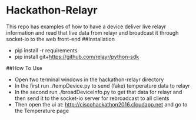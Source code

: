 Hackathon-Relayr
==================
This repo has examples of how to have a device deliver live relayr information and read that live data from relayr and broadcast it through socket-io to the web front-end
##Installation
* pip install -r requirements
* pip install git+https://github.com/relayr/python-sdk

##How To Use
* Open two terminal windows in the hackathon-relayr directory
* In the first run ./tempDevice.py to send (fake) temperature data to relayr
* In the second run ./broadDeviceInfo.py to get that data for relayr and then send it to the socket-io server for rebroadcast to all clients
* Then open the ui at: http://ciscohackathon2016.cloudapp.net and go to the Temperature page